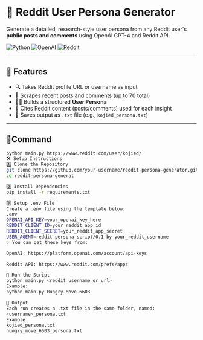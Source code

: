 # 🧠 Reddit User Persona Generator

Generate a detailed, research-style user persona from any Reddit user's **public posts and comments** using OpenAI GPT-4 and Reddit API.

![Python](https://img.shields.io/badge/Python-3.8+-blue?style=flat-square&logo=python)
![OpenAI](https://img.shields.io/badge/OpenAI-GPT--4-black?style=flat-square&logo=openai)
![Reddit](https://img.shields.io/badge/Reddit-API-orange?style=flat-square&logo=reddit)

---

## 📌 Features

- 🔍 Takes Reddit profile URL or username as input
- 🧵 Scrapes recent posts and comments (up to 70 total)
- 🧑‍💼 Builds a structured **User Persona**
- 📝 Cites Reddit content (posts/comments) used for each insight
- 📄 Saves output as `.txt` file (e.g., `kojied_persona.txt`)

---

## 🚀Command

```bash
python main.py https://www.reddit.com/user/kojied/
🛠️ Setup Instructions
1️⃣ Clone the Repository
git clone https://github.com/your-username/reddit-persona-generator.git
cd reddit-persona-generat

2️⃣ Install Dependencies
pip install -r requirements.txt

3️⃣ Setup .env File
Create a .env file using the template below:
.env
OPENAI_API_KEY=your_openai_key_here
REDDIT_CLIENT_ID=your_reddit_app_id
REDDIT_CLIENT_SECRET=your_reddit_app_secret
USER_AGENT=reddit-persona-script/0.1 by your_reddit_username
💡 You can get these keys from:

OpenAI: https://platform.openai.com/account/api-keys

Reddit API: https://www.reddit.com/prefs/apps

🔄 Run the Script
python main.py <reddit_username_or_url>
Example:
python main.py Hungry-Move-6603

📁 Output
Each run creates a .txt file in the same folder, named:
<username>_persona.txt
Example:
kojied_persona.txt
hungry_move_6603_persona.txt

